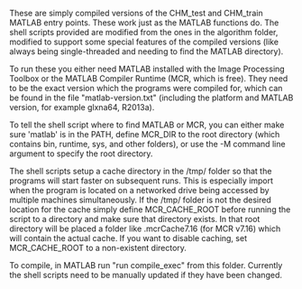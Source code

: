 These are simply compiled versions of the CHM_test and CHM_train MATLAB entry
points. These work just as the MATLAB functions do. The shell scripts provided
are modified from the ones in the algorithm folder, modified to support some
special features of the compiled versions (like always being single-threaded
and needing to find the MATLAB directory).

To run these you either need MATLAB installed with the Image Processing Toolbox
or the MATLAB Compiler Runtime (MCR, which is free). They need to be the exact
version which the programs were compiled for, which can be found in the file
"matlab-version.txt" (including the platform and MATLAB version, for example
glxna64, R2013a).

To tell the shell script where to find MATLAB or MCR, you can either make sure
'matlab' is in the PATH, define MCR_DIR to the root directory (which contains
bin, runtime, sys, and other folders), or use the -M command line argument to
specify the root directory.

The shell scripts setup a cache directory in the /tmp/ folder so that the
programs will start faster on subsequent runs. This is especially import when
the program is located on a networked drive being accessed by multiple machines
simultaneously. If the /tmp/ folder is not the desired location for the cache
simply define MCR_CACHE_ROOT before running the script to a directory and make
sure that directory exists. In that root directory will be placed a folder like
.mcrCache7.16 (for MCR v7.16) which will contain the actual cache. If you want
to disable caching, set MCR_CACHE_ROOT to a non-existent directory.

To compile, in MATLAB run "run compile_exec" from this folder. Currently the
shell scripts need to be manually updated if they have been changed.
